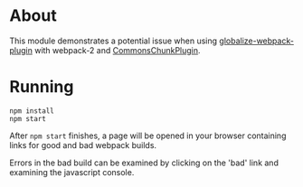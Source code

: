 # About
This module demonstrates a potential issue when using [globalize-webpack-plugin](https://github.com/rxaviers/globalize-webpack-plugin)  with webpack-2 and [CommonsChunkPlugin](https://webpack.js.org/plugins/commons-chunk-plugin/).

# Running
```
npm install
npm start
```
After `npm start` finishes, a page will be opened in your browser containing links for good and bad webpack builds.

Errors in the bad build can be examined by clicking on the 'bad' link and examining the javascript console.

